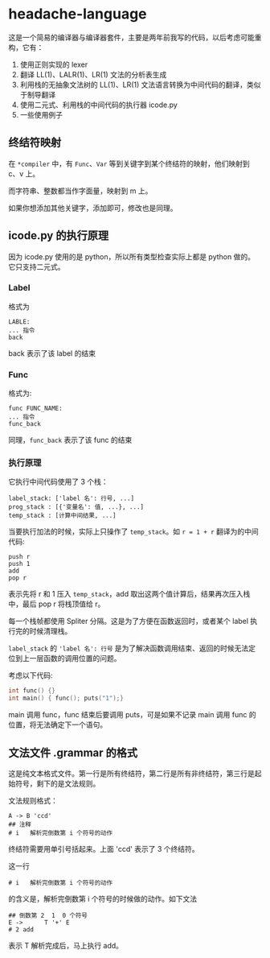 # headache-language

这是一个简易的编译器与编译器套件，主要是两年前我写的代码，以后考虑可能重构，它有：

1. 使用正则实现的 lexer
2. 翻译 LL(1)、LALR(1)、LR(1) 文法的分析表生成
3. 利用栈的无抽象文法树的 LL(1)、LR(1) 文法语言转换为中间代码的翻译，类似于制导翻译
4. 使用二元式、利用栈的中间代码的执行器 icode.py
5. 一些使用例子

## 终结符映射

在 `*compiler` 中，有 `Func`、`Var` 等到关键字到某个终结符的映射，他们映射到 c、v 上。

而字符串、整数都当作字面量，映射到 m 上。

如果你想添加其他关键字，添加即可，修改也是同理。

## icode.py 的执行原理

因为 icode.py 使用的是 python，所以所有类型检查实际上都是 python 做的。它只支持二元式。

### Label

格式为

```
LABLE:
... 指令
back
```

back 表示了该 label 的结束

### Func

格式为:

```
func FUNC_NAME:
... 指令
func_back
```

同理，`func_back` 表示了该 func 的结束

### 执行原理

它执行中间代码使用了 3 个栈：

```
label_stack: ['label 名': 行号, ...]
prog_stack : [{'变量名': 值, ...}, ...]
temp_stack : [计算中间结果, ...]
```

当要执行加法的时候，实际上只操作了 `temp_stack`。如 `r = 1 + r` 翻译为的中间代码:

```
push r
push 1
add
pop r
```

表示先将 r 和 1 压入 `temp_stack`，add 取出这两个值计算后，结果再次压入栈中，最后 pop r 将栈顶值给 r。

每一个栈帧都使用 Spliter 分隔。这是为了方便在函数返回时，或者某个 label 执行完的时候清理栈。

`label_stack` 的 `'label 名': 行号` 是为了解决函数调用结束、返回的时候无法定位到上一层函数的调用位置的问题。

考虑以下代码:

```c
int func() {}
int main() { func(); puts("1");}
```

main 调用 func，func 结束后要调用 puts，可是如果不记录 main 调用 func 的位置，将无法确定下一个语句。

## 文法文件 .grammar 的格式

这是纯文本格式文件。第一行是所有终结符，第二行是所有非终结符，第三行是起始符号，剩下的是文法规则。

文法规则格式：

```
A -> B 'ccd'
## 注释
# i   解析完倒数第 i 个符号的动作
```

终结符需要用单引号括起来。上面 'ccd' 表示了 3 个终结符。

这一行

```
# i   解析完倒数第 i 个符号的动作
```

的含义是，解析完倒数第 i 个符号的时候做的动作。如下文法

```
## 倒数第 2  1  0 个符号
E ->      T '+' E
# 2 add
```

表示 T 解析完成后，马上执行 add。

